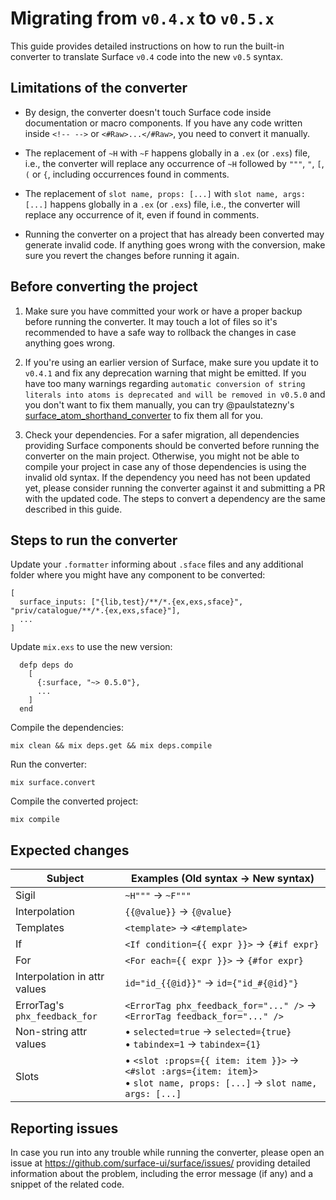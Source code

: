 # Migrating from `v0.4.x` to `v0.5.x`

This guide provides detailed instructions on how to run the built-in converter to
translate Surface `v0.4` code into the new `v0.5` syntax.

## Limitations of the converter

  * By design, the converter doesn't touch Surface code inside documentation or macro components. If you have
  any code written inside `<!-- -->` or `<#Raw>...</#Raw>`, you need to convert it manually.

  * The replacement of `~H` with `~F` happens globally in a `.ex` (or `.exs`) file, i.e., the converter will
  replace any occurrence of `~H` followed by `"""`, `"`, `[`, `(` or `{`, including occurrences found in comments.

  * The replacement of `slot name, props: [...]` with `slot name, args: [...]` happens globally in a `.ex` (or `.exs`) file,
  i.e., the converter will replace any occurrence of it, even if found in comments.

  * Running the converter on a project that has already been converted may generate invalid code. If anything goes
  wrong with the conversion, make sure you revert the changes before running it again.

## Before converting the project

  1. Make sure you have committed your work or have a proper backup before running the converter. It may touch
  a lot of files so it's recommended to have a safe way to rollback the changes in case anything goes wrong.

  2. If you're using an earlier version of Surface, make sure you update it to `v0.4.1` and fix any deprecation
  warning that might be emitted. If you have too many warnings regarding
  `automatic conversion of string literals into atoms is deprecated and will be removed in v0.5.0` and you
  don't want to fix them manually, you can try @paulstatezny's
  [surface_atom_shorthand_converter](https://github.com/paulstatezny/surface_atom_shorthand_converter) to fix
  them all for you.

  3. Check your dependencies. For a safer migration, all dependencies providing Surface components should
  be converted before running the converter on the main project. Otherwise, you might not be able to compile your
  project in case any of those dependencies is using the invalid old syntax. If the dependency you need has not been
  updated yet, please consider running the converter against it and submitting a PR with the updated code. The steps
  to convert a dependency are the same described in this guide.

## Steps to run the converter

Update your `.formatter` informing about `.sface` files and any additional folder where you might have any component
to be converted:

```
[
  surface_inputs: ["{lib,test}/**/*.{ex,exs,sface}", "priv/catalogue/**/*.{ex,exs,sface}"],
  ...
]

```

Update `mix.exs` to use the new version:

```
  defp deps do
    [
      {:surface, "~> 0.5.0"},
      ...
    ]
  end
```

Compile the dependencies:

```
mix clean && mix deps.get && mix deps.compile
```

Run the converter:

```
mix surface.convert
```

Compile the converted project:

```
mix compile
```

## Expected changes

| Subject                       | Examples (Old syntax -> New syntax)                                                                                                      |
| ----------------------------- | ---------------------------------------------------------------------------------------------------------------------------------------- |
| Sigil                         | `~H"""` -> `~F"""`                                                                                                                       |
| Interpolation                 | `{{@value}}` -> `{@value}`                                                                                                               |
| Templates                     | `<template>` -> `<#template>`                                                                                                            |
| If                            | `<If condition={{ expr }}>` -> `{#if expr}`                                                                                              |
| For                           | `<For each={{ expr }}>` -> `{#for expr}`                                                                                                 |
| Interpolation in attr values  | `id="id_{{@id}}"` -> `id={"id_#{@id}"}`                                                                                                  |
| ErrorTag's `phx_feedback_for` | `<ErrorTag phx_feedback_for="..." />` -> `<ErrorTag feedback_for="..." />`                                                               |
| Non-string attr values        | &bull; `selected=true` -> `selected={true}` <br> &bull; `tabindex=1` -> `tabindex={1}`                                                   |
| Slots                         | &bull; `<slot :props={{ item: item }}>` -> `<#slot :args={item: item}>` <br> &bull; `slot name, props: [...]` -> `slot name, args: [...]`|

## Reporting issues

In case you run into any trouble while running the converter, please open an issue at https://github.com/surface-ui/surface/issues/
providing detailed information about the problem, including the error message (if any) and a snippet of the
related code.
